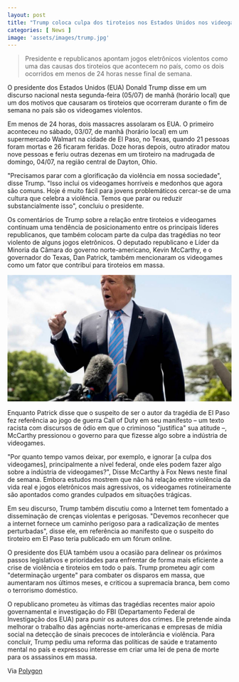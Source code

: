 ```yaml
---
layout: post
title: "Trump coloca culpa dos tiroteios nos Estados Unidos nos videogames"
categories: [ News ]
image: 'assets/images/trump.jpg'
---
```


> Presidente e republicanos apontam jogos eletrônicos violentos como uma das causas dos tiroteios que acontecem no país, como os dois ocorridos em menos de 24 horas nesse final de semana.

O presidente dos Estados Unidos (EUA) Donald Trump disse em um discurso nacional nesta segunda-feira (05/07) de manhã (horário local) que um dos motivos que causaram os tiroteios que ocorreram durante o fim de semana no país são os videogames violentos.

Em menos de 24 horas, dois massacres assolaram os EUA. O primeiro aconteceu no sábado, 03/07, de manhã (horário local) em um supermercado Walmart na cidade de El Paso, no Texas, quando 21 pessoas foram mortas e 26 ficaram feridas. Doze horas depois, outro atirador matou nove pessoas e feriu outras dezenas em um tiroteiro na madrugada de domingo, 04/07, na região central de Dayton, Ohio.

"Precisamos parar com a glorificação da violência em nossa sociedade", disse Trump. "Isso inclui os videogames horríveis e medonhos que agora são comuns. Hoje é muito fácil para jovens problemáticos cercar-se de uma cultura que celebra a violência. Temos que parar ou reduzir substancialmente isso", concluiu o presidente.

Os comentários de Trump sobre a relação entre tiroteios e videogames continuam uma tendência de posicionamento entre os principais líderes republicanos, que também colocam parte da culpa das tragédias no teor violento de alguns jogos eletrônicos. O deputado republicano e Líder da Minoria da Câmara do governo norte-americano, Kevin McCarthy, e o governador do Texas, Dan Patrick, também mencionaram os videogames como um fator que contribuí para tiroteios em massa.

![Donald Trump](/assets/images/trump2.jpg)

Enquanto Patrick disse que o suspeito de ser o autor da tragédia de El Paso fez referência ao jogo de guerra Call of Duty em seu manifesto – um texto racista com discursos de ódio em que o criminoso "justifica" sua atitude –, McCarthy pressionou o governo para que fizesse algo sobre a indústria de videogames.

"Por quanto tempo vamos deixar, por exemplo, e ignorar [a culpa dos videogames], principalmente a nível federal, onde eles podem fazer algo sobre a indústria de videogames?", Disse McCarthy à Fox News neste final de semana. Embora estudos mostrem que não há relação entre violência da vida real e jogos eletrônicos mais agressivos, os videogames rotineiramente são apontados como grandes culpados em situações trágicas.

Em seu discurso, Trump também discutiu como a Internet tem fomentado a disseminação de crenças violentas e perigosas. "Devemos reconhecer que a internet fornece um caminho perigoso para a radicalização de mentes perturbadas", disse ele, em referência ao manifesto que o suspeito do tiroteiro em El Paso teria publicado em um fórum online.

O presidente dos EUA também usou a ocasião para delinear os próximos passos legislativos e prioridades para enfrentar de forma mais eficiente a crise de violência e tiroteios em todo o país. Trump prometeu agir com "determinação urgente" para combater os disparos em massa, que aumentaram nos últimos meses, e criticou a supremacia branca, bem como o terrorismo doméstico.

O republicano prometeu às vítimas das tragédias recentes maior apoio governamental e investigação do FBI (Departamento Federal de Investigação dos EUA) para punir os autores dos crimes. Ele pretende ainda melhorar o trabalho das agências norte-americanas e empresas de mídia social na detecção de sinais precoces de intolerância e violência. Para concluir, Trump pediu uma reforma das políticas de saúde e tratamento mental no país e expressou interesse em criar uma lei de pena de morte para os assassinos em massa.

Via [Polygon](https://www.polygon.com/2019/8/5/20754784/el-paso-dayton-mass-shootings-trump-video-games)

